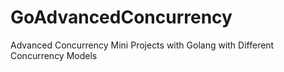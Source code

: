 # GoAdvancedConcurrency

Advanced Concurrency Mini Projects with Golang with Different Concurrency Models

